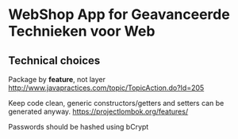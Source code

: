 # WebShop App for Geavanceerde Technieken voor Web

## Technical choices
Package by **feature**, not layer
http://www.javapractices.com/topic/TopicAction.do?Id=205

Keep code clean, generic constructors/getters and setters can be generated anyway.
https://projectlombok.org/features/

Passwords should be hashed using bCrypt


